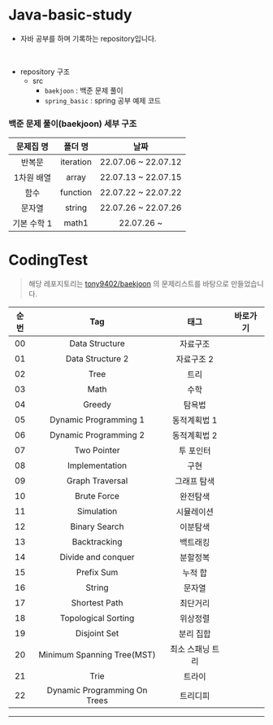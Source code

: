 # Java-basic-study
- 자바 공부를 하며 기록하는 repository입니다.  
<br>

- repository 구조
  - src
    - `baekjoon` : 백준 문제 풀이
    - `spring_basic` : spring 공부 예제 코드

    
### 백준 문제 풀이(baekjoon) 세부 구조

| 문제집 명  |   폴더 명    |         날짜          |
|:------:|:---------:|:-------------------:|
|  반복문   | iteration | 22.07.06 ~ 22.07.12 |
| 1차원 배열 | array | 22.07.13 ~ 22.07.15 |
| 함수 | function | 22.07.22 ~ 22.07.22 |
| 문자열 | string | 22.07.26 ~ 22.07.26 |
| 기본 수학 1| math1 | 22.07.26 ~ |

# CodingTest
> 해당 레포지토리는 [tony9402/baekjoon](https://github.com/tony9402/baekjoon) 의 문제리스트를 바탕으로 만들었습니다.

| 순번  |   Tag    |        태그          |    바로가기     | 
|:---:|:---------:|:-------------------:|:-----------:|
| 00  | Data Structure | 자료구조 |             |
| 01 | Data Structure 2 | 자료구조 2 |          |
| 02 | Tree | 트리 |          |
| 03 | Math | 수학 |          |
| 04 | Greedy | 탐욕법 |          |
| 05 | Dynamic Programming 1 | 동적계획법 1 |          |
| 06 | Dynamic Programming 2 | 동적계획법 2 |          |
| 07 | Two Pointer | 투 포인터 |          |
| 08 | Implementation | 구현 |          |
| 09 | Graph Traversal | 그래프 탐색 |          |
| 10 | Brute Force | 완전탐색 |          |
| 11 | Simulation | 시뮬레이션 |          |
| 12 | Binary Search | 이분탐색 |          |
| 13 | Backtracking | 백트래킹 |          |
| 14 | Divide and conquer | 분할정복 |          |
| 15 | Prefix Sum | 누적 합 |          |
| 16 | String | 문자열 |          |
| 17 | Shortest Path | 최단거리 |          |
| 18 | Topological Sorting | 위상정렬 |          |
| 19 | Disjoint Set | 분리 집합 |          |
| 20 | Minimum Spanning Tree(MST) | 최소 스패닝 트리 |          |
| 21 | Trie | 트라이 |          |
| 22 | Dynamic Programming On Trees | 트리디피 |          |




---
